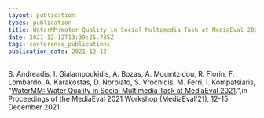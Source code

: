 ```yaml
---
layout: publication
types: publication
title: WaterMM:Water Quality in Social Multimedia Task at MediaEval 2021
date: 2021-12-12T13:39:25.785Z
tags: conference_publications
publication_date: 2021-12-12
---
```

<!--StartFragment-->

S. Andreadis, I. Gialampoukidis, A. Bozas, A. Moumtzidou, R. Fiorin, F. Lombardo, A. Karakostas, D. Norbiato, S. Vrochidis, M. Ferri, I. Kompatsiaris, "[WaterMM: Water Quality in Social Multimedia Task at MediaEval 2021](http://ceur-ws.org/Vol-3181/paper4.pdf).",in Proceedings of the MediaEval 2021 Workshop (MediaEval'21), 12-15 December 2021.

<!--EndFragment-->